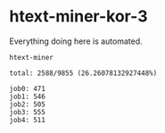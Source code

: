 # htext-miner-kor-3

Everything doing here is automated.

```
htext-miner

total: 2588/9855 (26.26078132927448%)

job0: 471
job1: 546
job2: 505
job3: 555
job4: 511
```